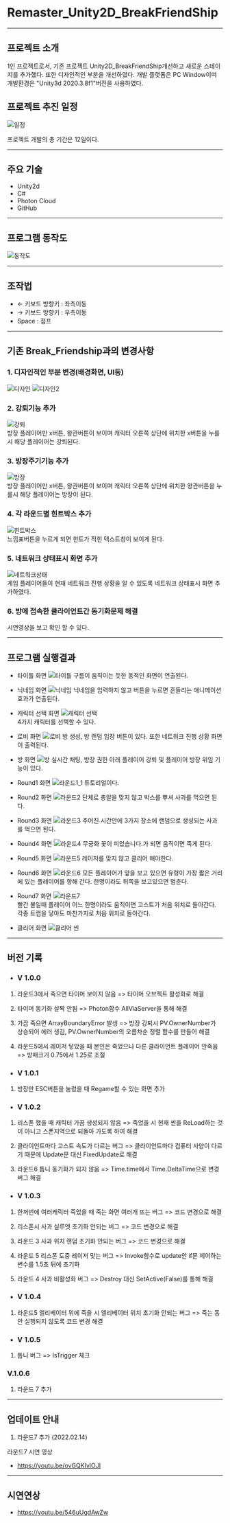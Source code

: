 # Remaster_Unity2D_BreakFriendShip
----------

프로젝트 소개
----------
1인 프로젝트로서, 기존 프로젝트 Unity2D_BreakFriendShip개선하고 새로운 스테이지를 추가했다. 또한 디자인적인 부분을 개선하였다.
개발 플랫폼은 PC Window이며 개발환경은 "Unity3d 2020.3.8f1"버전을 사용하였다.

## 프로젝트 추진 일정
![일정](https://user-images.githubusercontent.com/74814641/150344566-cbefc517-0022-48df-a623-9ab21bf12f35.JPG)

프로젝트 개발의 총 기간은 12일이다.

--------------
## 주요 기술
+ Unity2d
+ C#
+ Photon Cloud
+ GitHub

----------------
## 프로그램 동작도
![동작도](https://user-images.githubusercontent.com/74814641/150346827-42a542b7-58e4-4105-867a-784050d46da9.JPG)

----------------
## 조작법
+ ← 키보드 방향키 : 좌측이동 
+ → 키보드 방향키 : 우측이동
+ Space : 점프

--------------
## 기존 Break_Friendship과의 변경사항
### 1. 디자인적인 부분 변경(배경화면, UI등)

![디자인](https://user-images.githubusercontent.com/74814641/150348724-238319c7-ce49-4954-a2e9-e617d1fb860f.JPG)
![디자인2](https://user-images.githubusercontent.com/74814641/150348781-90732cd8-14d1-48d6-812f-b0db1f88ae92.JPG)

### 2. 강퇴기능 추가
![강퇴](https://user-images.githubusercontent.com/74814641/150349062-7e40c95f-be31-4e3d-8799-a9457d65c3fe.JPG)             
방장 플레이어만 x버튼, 왕관버튼이 보이며 캐릭터 오른쪽 상단에 위치한 x버튼을 누를시 해당 플레이어는 강퇴된다.


### 3. 방장주기기능 추가
![방장](https://user-images.githubusercontent.com/74814641/150349121-23331a82-89ed-4cdd-a8ec-542878f559bf.JPG)                 
방장 플레이어만 x버튼, 왕관버튼이 보이며 캐릭터 오른쪽 상단에 위치한 왕관버튼을 누를시 해당 플레이어는 방장이 된다.


### 4. 각 라운드별 힌트박스 추가
![힌트박스](https://user-images.githubusercontent.com/74814641/150349208-48df0476-b987-45f7-8170-4d462590f37c.JPG)                   
느낌표버튼을 누르게 되면 힌트가 적힌 텍스트창이 보이게 된다.


### 5. 네트워크 상태표시 화면 추가
![네트워크상태](https://user-images.githubusercontent.com/74814641/150354331-06139e0a-0e1a-4b53-aa89-ee8e0243bd26.png)                           
게임 플레이어들이 현재 네트워크 진행 상황을 알 수 있도록 네트워크 상태표시 화면 추가하였다.


### 6. 방에 접속한 클라이언트간 동기화문제 해결
시연영상을 보고 확인 할 수 있다.

--------------
## 프로그램 실행결과
+ 타이틀 화면
![타이틀](https://user-images.githubusercontent.com/74814641/150352353-5c3bc592-abc5-4c11-81f7-93579c3e08af.gif)
구름이 움직이는 듯한 동적인 화면이 연출된다.

+ 닉네임 화면
![닉네임](https://user-images.githubusercontent.com/74814641/150353097-5f2cbe3c-7a25-4644-bad7-0c3381ca2b16.gif)
닉네임을 입력하지 않고 버튼을 누르면 흔들리는 애니메이션 효과가 연출된다.

+ 캐릭터 선택 화면
![캐릭터 선택](https://user-images.githubusercontent.com/74814641/150353417-e4880e48-7a0b-45a5-9bfc-f27b34699b19.gif)                           
4가지 캐릭터를 선택할 수 있다.

+ 로비 화면
![로비](https://user-images.githubusercontent.com/74814641/150353918-a4a16e40-605d-4f1d-9888-46577c99475f.gif)
방 생성, 방 랜덤 입장 버튼이 있다. 또한 네트워크 진행 상황 화면이 출력된다.

+ 방 화면
![방](https://user-images.githubusercontent.com/74814641/150355123-70e43e2a-11fa-49fd-a6d8-afd41cbaf263.gif)
실시간 채팅, 방장 권한 아래 플레이어 강퇴 및 플레이어 방장 위임 기능이 있다.

+ Round1 화면
![라운드1_1](https://user-images.githubusercontent.com/74814641/150357215-7b6897a6-6b7a-4964-94e6-32b4f5e788de.gif)
튜토리얼이다.

+ Round2 화면
![라운드2](https://user-images.githubusercontent.com/74814641/150357736-bd4b0848-236a-4e29-812e-496d7ba339ae.gif)
단체로 총알을 맞지 않고 박스를 뿌셔 사과를 먹으면 된다.

+ Round3 화면
![라운드3](https://user-images.githubusercontent.com/74814641/150359895-4154daf4-b16e-42fd-92a7-192d59d9baa4.gif)
주어진 시간안에 3가지 장소에 랜덤으로 생성되는 사과를 먹으면 된다.

+ Round4 화면
![라운드4](https://user-images.githubusercontent.com/74814641/150359569-2286349a-95db-4cbd-972d-2b2b2313c85f.gif)
무궁화 꽃이 피었습니다.가 되면 움직이면 죽게 된다.

+ Round5 화면
![라운드5](https://user-images.githubusercontent.com/74814641/150360509-48f4bb04-8bea-48b8-b71f-c3a6fff9cf20.gif)
레이저를 맞지 않고 클리어 해야한다.

+ Round6 화면
![라운드6](https://user-images.githubusercontent.com/74814641/150360941-6cf8413d-34f0-4d67-8748-d3b5ff2b61f8.gif)
모든 플레이어가 앞을 보고 있으면 유령이 가장 짧은 거리에 있는 플레이어를 향해 간다. 한명이라도 뒤쪽을 보고있으면 멈춘다.

+ Round7 화면
![라운드7](https://user-images.githubusercontent.com/74814641/153880091-9cffaac7-e418-4cd2-8072-c4e4123f7cdd.gif)                   
빨간 불일때 플레이어 어느 한명이라도 움직이면 고스트가 처음 위치로 돌아간다. 각종 트랩을 닿아도 마찬가지로 처음 위치로 돌아간다.


+ 클리어 화면
![클리어 씬](https://user-images.githubusercontent.com/74814641/150361426-d5b18bd8-0438-4c6e-8507-817b146b7652.JPG)

--------------
## 버전 기록

+ ### V 1.0.0
1. 라운드3에서 죽으면 타이머 보이지 않음 
=> 타이머 오브젝트 활성화로 해결

2. 타이머 동기화 살짝 안됨
=> Photon함수 AllViaServer을 통해 해결

3. 가끔 죽으면 ArrayBoundaryError 발생
=> 방장 강퇴시 PV.OwnerNumber가 상승되어 에러 생김, PV.OwnerNumber의 오름차순 정렬 함수를 만들어 해결

4. 라운드5에서 레이저 닿았을 때 본인은 죽었으나 다른 클라이언트 플레이어 안죽음
=> 방패크기 0.75에서 1.25로 조절


+ ### V 1.0.1
1. 방장만 ESC버튼을 눌렀을 때 Regame할 수 있는 화면 추가

+ ### V 1.0.2
1. 리스폰 했을 때 캐릭터 가끔 생성되지 않음
=> 죽었을 시 현재 씬을 ReLoad하는 것이 아니고 스폰지역으로 되돌아 가도록 하여 해결

2. 클라이언트마다 고스트 속도가 다르는 버그
=> 클라이언트마다 컴퓨터 사양이 다르기 때문에 Update문 대신 FixedUpdate로 해결

3. 라운드6 톱니 동기화가 되지 않음
=> Time.time에서 Time.DeltaTime으로 변경 버그 해결

+ ### V 1.0.3
1. 한꺼번에 여러캐릭터 죽었을 때 죽는 화면 여러개 뜨는 버그
=> 코드 변경으로 해결

2. 리스폰시 사과 실루엣 초기화 안되는 버그
=> 코드 변경으로 해결

3. 라운드 3 사과 위치 랜덤 초기화 안되는 버그
=> 코드 변경으로 해결

4. 라운드 5 리스폰 도중 레이저 맞는 버그
=> Invoke함수로 update안 if문 제어하는 변수를 1.5초 뒤에 초기화

5. 라운드 4 사과 비활성화 버그
=> Destroy 대신 SetActive(False)를 통해 해결

+ ### V 1.0.4
1. 라운드5 엘리베이터 위에 죽을 시 엘리베이터 위치 초기화 안되는 버그
=> 죽는 동안 실행되지 않도록 코드 변경 해결

+ ### V 1.0.5
1. 톱니 버그
=> IsTrigger 체크 

### V.1.0.6
1. 라운드 7 추가




--------------
## 업데이트 안내
1. 라운드7 추가 (2022.02.14)

라운드7 시연 영상
+ https://youtu.be/ovGQKIvlOJI

--------------
## 시연연상
+ https://youtu.be/546uUgdAwZw



